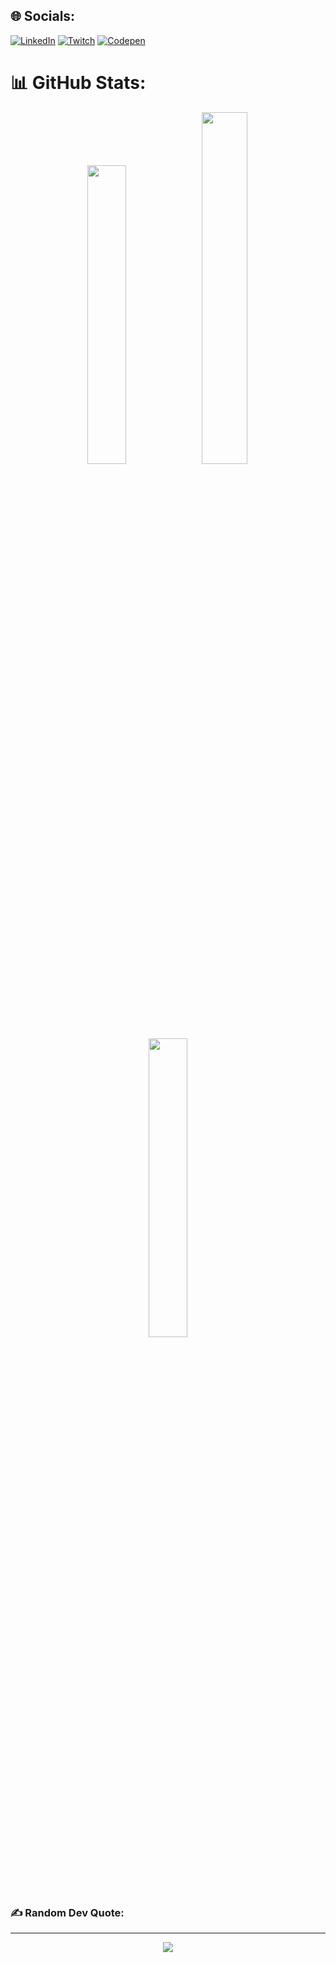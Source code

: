 
## 🌐 Socials:
[![LinkedIn](https://img.shields.io/badge/LinkedIn-%230077B5.svg?logo=linkedin&logoColor=white)](https://linkedin.com/in/jlords32) [![Twitch](https://img.shields.io/badge/Twitch-%239146FF.svg?logo=Twitch&logoColor=white)](https://twitch.tv/jlords32) [![Codepen](https://img.shields.io/badge/Codepen-000000?style=for-the-badge&logo=codepen&logoColor=white)](https://codepen.io/jlords32) 

# 📊 GitHub Stats:
<p align="center">
  <img style="width: 35%;" src="https://github-readme-stats.vercel.app/api?username=JlordS32&theme=dark&hide_border=false&include_all_commits=false&count_private=false" />
  <img style="width: 38%;" src="https://github-readme-streak-stats.herokuapp.com/?user=JlordS32&theme=dark&hide_border=false" /><br/>
  <img style="width: 35%;" src="https://github-readme-stats.vercel.app/api/top-langs/?username=JlordS32&theme=dark&hide_border=false&include_all_commits=false&count_private=false&layout=compact" />
</div>


### ✍️ Random Dev Quote:
---
<p align="center">
  <img src="https://quotes-github-readme.vercel.app/api?type=horizontal&theme=radical" />
</p>

<!-- Proudly created with GPRM ( https://gprm.itsvg.in ) -->
